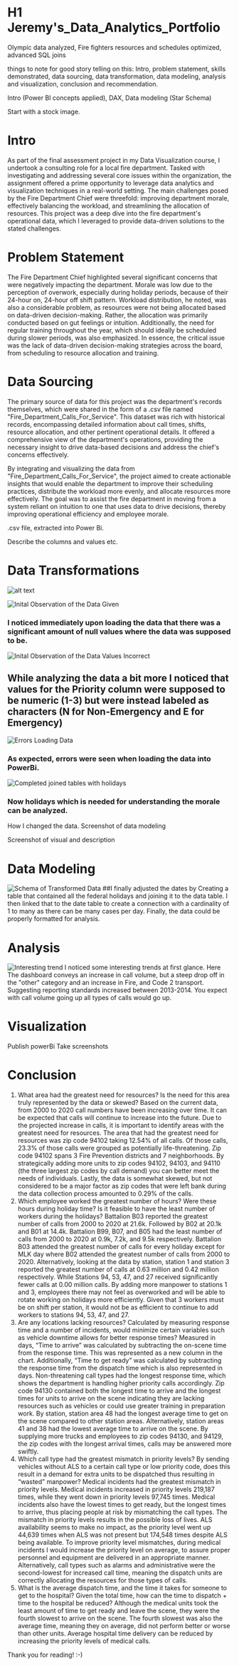# H1 Jeremy's_Data_Analytics_Portfolio
Olympic data analyzed, Fire fighters resources and schedules optimized, advanced SQL joins



things to note for good story telling on this:
Intro, problem statement, skills demonstrated, data sourcing, data transformation, data modeling, analysis and visualization, conclusion and recommendation.


Intro (Power BI concepts applied), DAX, Data modeling (Star Schema)

Start with a stock image.




# Intro
As part of the final assessment project in my Data Visualization course, I undertook a consulting role for a local fire department. Tasked with investigating and addressing several core issues within the organization, the assignment offered a prime opportunity to leverage data analytics and visualization techniques in a real-world setting. The main challenges posed by the Fire Department Chief were threefold: improving department morale, effectively balancing the workload, and streamlining the allocation of resources. This project was a deep dive into the fire department's operational data, which I leveraged to provide data-driven solutions to the stated challenges.

# Problem Statement
The Fire Department Chief highlighted several significant concerns that were negatively impacting the department. Morale was low due to the perception of overwork, especially during holiday periods, because of their 24-hour on, 24-hour off shift pattern. Workload distribution, he noted, was also a considerable problem, as resources were not being allocated based on data-driven decision-making. Rather, the allocation was primarily conducted based on gut feelings or intuition. Additionally, the need for regular training throughout the year, which should ideally be scheduled during slower periods, was also emphasized. In essence, the critical issue was the lack of data-driven decision-making strategies across the board, from scheduling to resource allocation and training.


# Data Sourcing
The primary source of data for this project was the department's records themselves, which were shared in the form of a .csv file named "Fire_Department_Calls_For_Service". This dataset was rich with historical records, encompassing detailed information about call times, shifts, resource allocation, and other pertinent operational details. It offered a comprehensive view of the department's operations, providing the necessary insight to drive data-based decisions and address the chief's concerns effectively.

By integrating and visualizing the data from "Fire_Department_Calls_For_Service", the project aimed to create actionable insights that would enable the department to improve their scheduling practices, distribute the workload more evenly, and allocate resources more effectively. The goal was to assist the fire department in moving from a system reliant on intuition to one that uses data to drive decisions, thereby improving operational efficiency and employee morale.


.csv file, extracted into Power Bi.

Describe the columns and values etc.

# Data Transformations

![alt text](image.jpg)



![Inital Observation of the Data Given](nul_values_in_data.PNG)

### I noticed immediately upon loading the data that there was a significant amount of null values where the data was supposed to be. 

![Inital Observation of the Data Values Incorrect](character_where_numeric.PNG)
## While analyzing the data a bit more I noticed that values for the Priority column were supposed to be numeric (1-3) but were instead labeled as characters (N for Non-Emergency and E for Emergency) 

![Errors Loading Data](Errors_with_data.PNG)
### As expected, errors were seen when loading the data into PowerBi.


![Completed joined tables with holidays](complete_date_table_w_Holidays.PNG)
### Now holidays which is needed for understanding the morale can be analyzed.






How I changed the data. Screenshot of data modeling

Screenshot of visual and description




# Data Modeling 
![Schema of Transformed Data](tables_schema.png)
##I finally adjusted the dates by Creating a table that contained all the federal holidays and joining it to the data table. I then linked that to the date table to create a connection with a cardinality of 1 to many as there can be many cases per day. Finally, the data could be properly formatted for analysis.



# Analysis
![Interesting trend](interesting_trend.PNG)
I noticed some interesting trends at first glance. Here The dashboard conveys an increase in call volume, but a  steep drop off in the "other" category and an increase in Fire, and Code 2 transport. Suggesting reporting standards increased between 2013-2014. You expect with call volume going up all types of calls would go up.


# Visualization

Publish powerBi
Take screenshots


# Conclusion
1.	What area had the greatest need for resources? Is the need for this area truly represented by the data or skewed? 
Based on the current data, from 2000 to 2020 call numbers have been increasing over time. It can be expected that calls will continue to increase into the future. Due to the projected increase in calls, it is important to identify areas with the greatest need for resources. The area that had the greatest need for resources was zip code 94102 taking 12.54% of all calls. Of those calls, 23.3% of those calls were grouped as potentially life-threatening. Zip code 94102 spans 3 Fire Prevention districts and 7 neighborhoods. By strategically adding more units to zip codes 94102, 94103, and 94110 (the three largest zip codes by call demand) you can better meet the needs of individuals. Lastly, the data is somewhat skewed, but not considered to be a major factor as zip codes that were left bank during the data collection process amounted to 0.29% of the calls.
2.	Which employee worked the greatest number of hours? Were these hours during holiday time? Is it feasible to have the least number of workers during the holidays?
Battalion B03 reported the greatest number of calls from 2000 to 2020 at 21.6k. Followed by B02 at 20.1k and B01 at 14.4k. Battalion B99, B07, and B05 had the least number of calls from 2000 to 2020 at 0.9k, 7.2k, and 9.5k respectively. Battalion B03 attended the greatest number of calls for every holiday except for MLK day where B02 attended the greatest number of calls from 2000 to 2020.
Alternatively, looking at the data by station, station 1 and station 3 reported the greatest number of calls at 0.63 million and 0.42 million respectively. While Stations 94, 53, 47, and 27 received significantly fewer calls at 0.00 million calls.  By adding more manpower to stations 1 and 3, employees there may not feel as overworked and will be able to rotate working on holidays more efficiently. Given that 3 workers must be on shift per station, it would not be as efficient to continue to add workers to stations 94, 53, 47, and 27.
3.	Are any locations lacking resources? Calculated by measuring response time and a number of incidents, would minimize certain variables such as vehicle downtime allows for better response times? 
Measured in days, “Time to arrive” was calculated by subtracting the on-scene time from the response time. This was represented as a new column in the chart. Additionally, “Time to get ready” was calculated by subtracting the response time from the dispatch time which is also represented in days. Non-threatening call types had the longest response time, which shows the department is handling higher priority calls accordingly. Zip code 94130 contained both the longest time to arrive and the longest times for units to arrive on the scene indicating they are lacking resources such as vehicles or could use greater training in preparation work. By station, station area 48 had the longest average time to get on the scene compared to other station areas. Alternatively, station areas 41 and 38 had the lowest average time to arrive on the scene. By supplying more trucks and employees to zip codes 94130, and 94129, the zip codes with the longest arrival times, calls may be answered more swiftly. 	
4.	Which call type had the greatest mismatch in priority levels? By sending vehicles without ALS to a certain call type or low priority code, does this result in a demand for extra units to be dispatched thus resulting in “wasted” manpower? 
Medical incidents had the greatest mismatch in priority levels. Medical incidents increased in priority levels 219,187 times, while they went down in priority levels 97,745 times. Medical incidents also have the lowest times to get ready, but the longest times to arrive, thus placing people at risk by mismatching the call types. The mismatch in priority levels results in the possible loss of lives. ALS availability seems to make no impact, as the priority level went up 44,639 times when ALS was not present but 174,548 times despite ALS being available. To improve priority level mismatches, during medical incidents I would increase the priority level on average, to assure proper personnel and equipment are delivered in an appropriate manner. Alternatively, call types such as alarms and administrative were the second-lowest for increased call time, meaning the dispatch units are correctly allocating the resources for those types of calls. 
5. What is the average dispatch time, and the time it takes for someone to get to the hospital? Given the total time, how can the time to dispatch + time to the hospital be reduced?
	Although the medical units took the least amount of time to get ready and leave the scene, they were the fourth slowest to arrive on the scene. The fourth slowest was also the average time, meaning they on average, did not perform better or worse than other units.	 Average hospital time delivery can be reduced by increasing the priority levels of medical calls.


Thank you for reading! :-)


